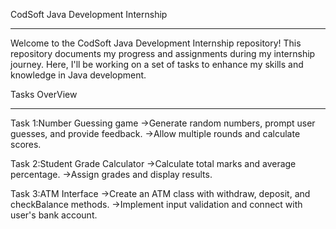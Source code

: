 CodSoft Java Development Internship
___________________________________________________________________________
Welcome to the CodSoft Java Development Internship repository! This repository documents my progress and assignments during my internship journey. Here, I'll be working on a set of tasks to enhance my skills and knowledge in Java development.

Tasks OverView
___________________________________________________________________________
Task 1:Number Guessing game
->Generate random numbers, prompt user guesses, and provide feedback.
->Allow multiple rounds and calculate scores.

Task 2:Student Grade Calculator
->Calculate total marks and average percentage.
->Assign grades and display results.

Task 3:ATM Interface
->Create an ATM class with withdraw, deposit, and checkBalance methods.
->Implement input validation and connect with user's bank account.





